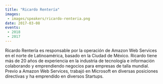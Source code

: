 ```yaml
---
title: "Ricardo Rentería"
images:
 - images/speakers/ricardo-renteria.png
date: 2017-03-08
events:
 - 2018
 - 2017
---
```


Ricardo Rentería es responsable por la operación de Amazon Web Services en el norte de Latinoamérica, basado en la Ciudad de México. Ricardo tiene más de 20 años de experiencia en la industria de tecnología e información colaborando y emprendiendo negocios para empresas de talla mundial. Previo a Amazon Web Services, trabajó en Microsoft en diversas posiciones directivas y ha emprendido en diversos Startups.